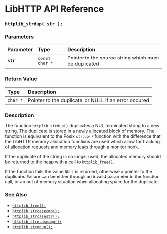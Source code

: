 # LibHTTP API Reference

### `httplib_strdup( str );`

### Parameters

| Parameter | Type | Description |
| :--- | :--- | :--- |
|**`str`**|`const char *`|Pointer to the source string which must be duplicated|

### Return Value

| Type | Description |
| :--- | :--- |
|`char *`|Pointer to the duplicate, or NULL if an error occured|

### Description

The function `httplib_strdup()` duplicates a NUL terminated string to a new string. The duplicate is stored in a newly allocated block of memory. The function is equivalent to the Posix `strdup()` function with the difference that the LibHTTP memory allocation functions are used which allow for tracking of allocation requests and memory leaks through a monitor hook.

If the duplicate of the string is no longer used, the allocated memory should be returned to the heap with a call to [`httplib_free()`](httplib_free.md).

If the function fails the value `NULL` is returned, otherwise a pointer to the duplicate. Failure can be either through an invalid parameter in the function call, or an out of memory situation when allocating space for the duplicate.

### See Also

* [`httplib_free();`](httplib_free.md)
* [`httplib_strcasecmp();`](httplib_strcasecmp.md)
* [`httplib_strcasestr();`](httplib_strcasestr.md)
* [`httplib_strncasecmp();`](httplib_strncasecmp.md)
* [`httplib_strndup();`](httplib_strndup.md)
